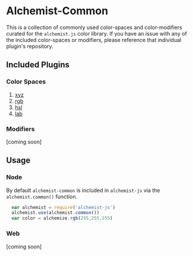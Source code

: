 Alchemist-Common
================

This is a collection of commonly used color-spaces and color-modifiers curated
for the `alchemist.js` color library. If you have an issue with any of the included
color-spaces or modifiers, please reference that individual plugin's repository.

Included Plugins
----------------

### Color Spaces

1. [xyz](https://github.com/webdesserts/alchemist-xyz)
2. [rgb](https://github.com/webdesserts/alchemist-rgb)
3. [hsl](https://github.com/webdesserts/alchemist-hsl)
4. [lab](https://github.com/webdesserts/alchemist-lab)

### Modifiers

[coming soon]

Usage
-----

### Node

By default `alchemist-common` is included in `alchemist-js` via the `alchemist.common()` function.

```js
  var alchemist = require('alchemist-js')
  alchemist.use(alchemist.common())
  var color = alchemize.rgb(255,255,255)
```

### Web

[coming soon]
